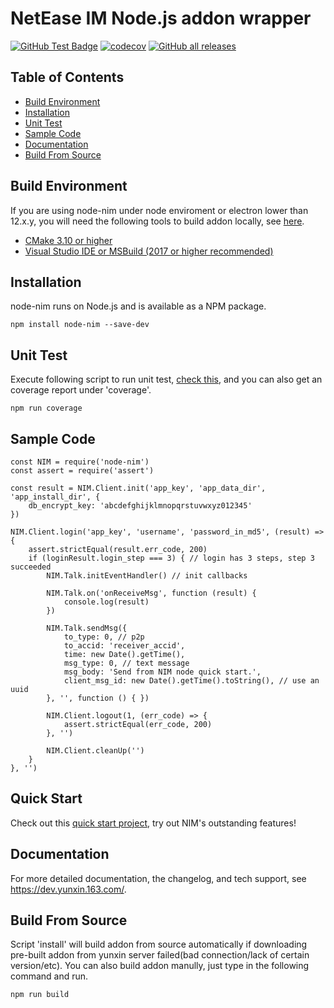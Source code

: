 # NetEase IM Node.js addon wrapper
[![GitHub Test Badge](https://github.com/netease-im/node-nim/workflows/build/badge.svg)](https://github.com/netease-im/node-nim/actions) [![codecov](https://codecov.io/gh/netease-im/node-nim/branch/master/graph/badge.svg?token=YUP8T7ZG6U)](https://codecov.io/gh/netease-im/node-nim) [![GitHub all releases](https://img.shields.io/github/downloads/netease-im/node-nim/total)](https://github.com/netease-im/node-nim/releases)

## Table of Contents
- [Build Environment](#build-environment)
- [Installation](#installation)
- [Unit Test](#unit-test)
- [Sample Code ](#sample-code )
- [Documentation](#documentation)
- [Build From Source](#build-from-source)


## Build Environment
If you are using node-nim under node enviroment or electron lower than 12.x.y, you will need the following tools to build addon locally, see [here](#build-from-source).
 - [CMake 3.10 or higher](https://cmake.org/)
 - [Visual Studio IDE or MSBuild (2017 or higher recommended)](https://visualstudio.microsoft.com/zh-hans/vs/older-downloads/)

## Installation

node-nim runs on Node.js and is available as a NPM package.
```
npm install node-nim --save-dev
```
## Unit Test
Execute following script to run unit test, [check this](./test/test_all.js), and you can also get an coverage report under 'coverage'.
```
npm run coverage
```

## Sample Code

```
const NIM = require('node-nim')
const assert = require('assert')

const result = NIM.Client.init('app_key', 'app_data_dir', 'app_install_dir', {
    db_encrypt_key: 'abcdefghijklmnopqrstuvwxyz012345'
})

NIM.Client.login('app_key', 'username', 'password_in_md5', (result) => {
    assert.strictEqual(result.err_code, 200)
    if (loginResult.login_step === 3) { // login has 3 steps, step 3 succeeded
        NIM.Talk.initEventHandler() // init callbacks

        NIM.Talk.on('onReceiveMsg', function (result) {
            console.log(result)
        })

        NIM.Talk.sendMsg({
            to_type: 0, // p2p
            to_accid: 'receiver_accid',
            time: new Date().getTime(),
            msg_type: 0, // text message
            msg_body: 'Send from NIM node quick start.',
            client_msg_id: new Date().getTime().toString(), // use an uuid
        }, '', function () { })

        NIM.Client.logout(1, (err_code) => {
            assert.strictEqual(err_code, 200)
        }, '')

        NIM.Client.cleanUp('')
    }
}, '')
```
## Quick Start
Check out this [quick start project](https://github.com/netease-im/node-nim-quick-start), try out NIM's outstanding features!

## Documentation

For more detailed documentation, the changelog, and tech support, see https://dev.yunxin.163.com/.

## Build From Source

Script 'install' will build addon from source automatically if downloading pre-built addon from  yunxin server failed(bad connection/lack of certain version/etc). You can also build addon manully, just type in the following command and run.
```
npm run build
```